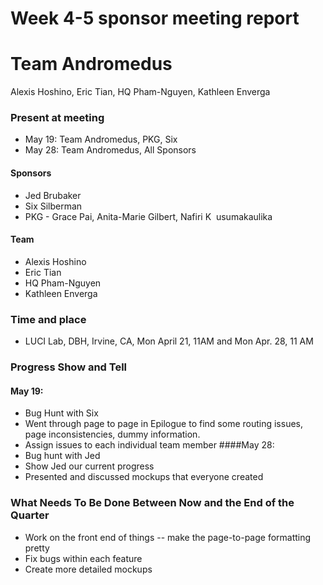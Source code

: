 # Week 4-5 sponsor meeting report

# Team Andromedus  

Alexis Hoshino, Eric Tian, HQ Pham-Nguyen, Kathleen Enverga  

### Present at meeting
+ May 19: Team Andromedus, PKG, Six
+ May 28: Team Andromedus, All Sponsors

#### Sponsors  
+ Jed Brubaker 
+ Six Silberman
+ PKG - Grace Pai, Anita-Marie Gilbert, Nafiri K  usumakaulika

#### Team  
+ Alexis Hoshino
+ Eric Tian
+ HQ Pham-Nguyen
+ Kathleen Enverga  

### Time and place  
+ LUCI Lab, DBH, Irvine, CA, Mon April 21, 11AM and Mon Apr. 28, 11 AM   

### Progress Show and Tell
#### May 19:
+ Bug Hunt with Six
+ Went through page to page in Epilogue to find some routing issues, page inconsistencies, dummy information.
+ Assign issues to each individual team member 
####May 28:
+ Bug hunt with Jed
+ Show Jed our current progress
+ Presented and discussed mockups that everyone created

### What Needs To Be Done Between Now and the End of the Quarter
+ Work on the front end of things -- make the page-to-page formatting pretty
+ Fix bugs within each feature
+ Create more detailed mockups 
